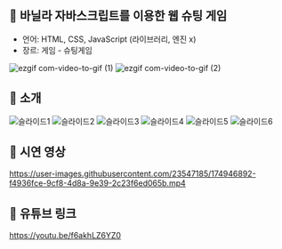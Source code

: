 ## 🚀 바닐라 자바스크립트를 이용한 웹 슈팅 게임 
 - 언어: HTML, CSS, JavaScript (라이브러리, 엔진 x)
 - 장르: 게임 - 슈팅게임

![ezgif com-video-to-gif (1)](https://github.com/khwoowoo/web_shooting_game/assets/23547185/2b2ff03e-ac56-42f7-bf02-afab503905b8)
![ezgif com-video-to-gif (2)](https://github.com/khwoowoo/web_shooting_game/assets/23547185/d9756bcd-ebb0-4c0a-a0bb-85004eb40056)


## 🚀 소개
![슬라이드1](https://github.com/khwoowoo/web_shooting_game/assets/23547185/90d7fb90-71dc-4930-833c-67c05a82a3a8)
![슬라이드2](https://github.com/khwoowoo/web_shooting_game/assets/23547185/40e16abe-6782-4ec7-a4e1-9746244268d8)
![슬라이드3](https://github.com/khwoowoo/web_shooting_game/assets/23547185/e08db548-3bb4-47cb-a1aa-29a2eeae5e9b)
![슬라이드4](https://github.com/khwoowoo/web_shooting_game/assets/23547185/8165a019-e4b1-413b-9815-a18ca15c71b9)
![슬라이드5](https://github.com/khwoowoo/web_shooting_game/assets/23547185/977063ab-8b39-4dae-9eff-103aab64445a)
![슬라이드6](https://github.com/khwoowoo/web_shooting_game/assets/23547185/2547bfd1-d496-455f-b55a-2dd84d93aaa6)





## 🚀 시연 영상
https://user-images.githubusercontent.com/23547185/174946892-f4936fce-9cf8-4d8a-9e39-2c23f6ed065b.mp4


## 🚀 유튜브 링크
https://youtu.be/f6akhLZ6YZ0
